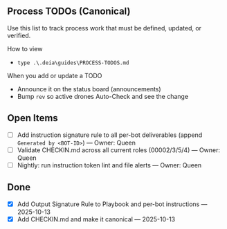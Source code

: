 ## Process TODOs (Canonical)

Use this list to track process work that must be defined, updated, or verified.

How to view
- `type .\.deia\guides\PROCESS-TODOS.md`

When you add or update a TODO
- Announce it on the status board (announcements)
- Bump `rev` so active drones Auto-Check and see the change

## Open Items
- [ ] Add instruction signature rule to all per-bot deliverables (append `Generated by <BOT-ID>`) — Owner: Queen
- [ ] Validate CHECKIN.md across all current roles (00002/3/5/4) — Owner: Queen
- [ ] Nightly: run instruction token lint and file alerts — Owner: Queen

## Done
- [x] Add Output Signature Rule to Playbook and per-bot instructions — 2025-10-13
- [x] Add CHECKIN.md and make it canonical — 2025-10-13
